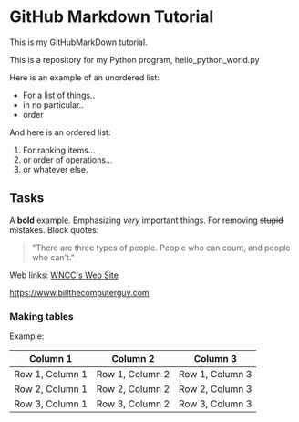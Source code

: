 # GitHub Markdown Tutorial

This is my GitHubMarkDown tutorial.

This is a repository for my Python program, hello_python_world.py 

Here is an example of an unordered list:
* For a list of things..
* in no particular..
* order

And here is an ordered list:
1. For ranking items...
2. or order of operations...
3. or whatever else. 

## Tasks
A **bold** example.
Emphasizing *very* important things.
For removing ~~stupid~~ mistakes.
Block quotes:
> "There are three types of people. People who can count, and people who can't."

Web links:
[WNCC's Web Site](https://www.wncc.edu)

https://www.billthecomputerguy.com

### Making tables
<!-- tables -->
<!-- Note that :---: means center aligned -->
<!-- Note that ---: means right aligned -->
<!-- Note that :--- means left aligned -->
Example:

| Column 1 | Column 2 | Column 3 |
| :---: | :---: | :---: |
| Row 1, Column 1 | Row 1, Column 2 | Row 1, Column 3 |
| Row 2, Column 1 | Row 2, Column 2 | Row 2, Column 3 |
| Row 3, Column 1 | Row 3, Column 2 | Row 3, Column 3 |


